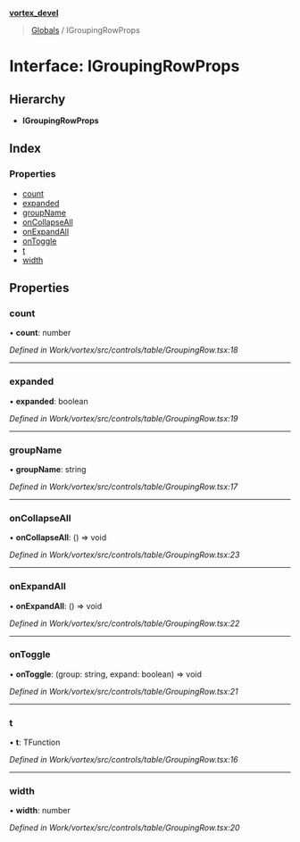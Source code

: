 **[vortex_devel](../README.md)**

> [Globals](../globals.md) / IGroupingRowProps

# Interface: IGroupingRowProps

## Hierarchy

* **IGroupingRowProps**

## Index

### Properties

* [count](igroupingrowprops.md#count)
* [expanded](igroupingrowprops.md#expanded)
* [groupName](igroupingrowprops.md#groupname)
* [onCollapseAll](igroupingrowprops.md#oncollapseall)
* [onExpandAll](igroupingrowprops.md#onexpandall)
* [onToggle](igroupingrowprops.md#ontoggle)
* [t](igroupingrowprops.md#t)
* [width](igroupingrowprops.md#width)

## Properties

### count

•  **count**: number

*Defined in Work/vortex/src/controls/table/GroupingRow.tsx:18*

___

### expanded

•  **expanded**: boolean

*Defined in Work/vortex/src/controls/table/GroupingRow.tsx:19*

___

### groupName

•  **groupName**: string

*Defined in Work/vortex/src/controls/table/GroupingRow.tsx:17*

___

### onCollapseAll

•  **onCollapseAll**: () => void

*Defined in Work/vortex/src/controls/table/GroupingRow.tsx:23*

___

### onExpandAll

•  **onExpandAll**: () => void

*Defined in Work/vortex/src/controls/table/GroupingRow.tsx:22*

___

### onToggle

•  **onToggle**: (group: string, expand: boolean) => void

*Defined in Work/vortex/src/controls/table/GroupingRow.tsx:21*

___

### t

•  **t**: TFunction

*Defined in Work/vortex/src/controls/table/GroupingRow.tsx:16*

___

### width

•  **width**: number

*Defined in Work/vortex/src/controls/table/GroupingRow.tsx:20*
